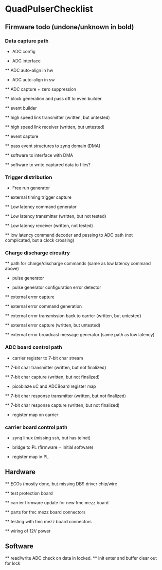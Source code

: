 # QuadPulserChecklist
## Firmware todo (undone/unknown in bold)

### Data capture path

 * ADC config

 * ADC interface

 ** ADC auto-align in hw

 * ADC auto-align in sw

 ** ADC capture + zero suppression

 ** block generation and pass off to even builder

 ** event builder

 ** high speed link transmitter (written, but untested)

 ** high speed link receiver (written, but untested)

 ** event capture

 ** pass event structures to zynq domain (DMA)

 ** software to interface with DMA

 ** software to write captured data to files?

### Trigger distribution

 * Free run generator

 ** external timing trigger capture

 ** Low latency command generator

 ** Low latency transmitter (written, but not tested)

 ** Low latency receiver  (written, not tested)

 ** low latency command decoder and passing to ADC path (not complicated, but a clock crossing)

### Charge discharge circuitry

 ** path for charge/discharge commands (same as low latency command above)

 * pulse generator

 * pulse generator configuration error detector

 ** external error capture

 ** external error command generation

 ** external error transmission back to carrier (written, but untested)

 ** external error capture (written, but untested)

 ** external error broadcast message generator (same path as low latency)

### ADC board control path

 * carrier register to 7-bit char stream

 ** 7-bit char transmitter (written, but not finalized)

 ** 7-bit char capture (written, but not finalized)

 * picoblaze uC and ADCBoard register map

 ** 7-bit char response transmitter (written, but not finalized)

 ** 7-bit char response capture (written, but not finalized)

 * register map on carrier

### carrier board control path

 * zynq linux (missing ssh, but has telnet)

 * bridge to PL  (firmware + initial software)

 * register map in PL


## Hardware

 ** ECOs (mostly done, but missing DB9 driver chip/wire

 ** test protection board

 ** carrier firmware update for new fmc mezz board

 ** parts for fmc mezz board connectors

 ** testing with fmc mezz board connectors

 ** wiring of 12V power


## Software

 ** read/write ADC check on data in locked.
 ** init enter and buffer clear out for lock
